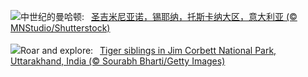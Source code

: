 ![](https://www.bing.com/th?id=OHR.GimignanoTuscany_ZH-CN8059318824_UHD.jpg&w=1000)中世纪的曼哈顿:&nbsp;&ensp;[圣吉米尼亚诺，锡耶纳，托斯卡纳大区，意大利亚 (© MNStudio/Shutterstock)](https://www.bing.com/th?id=OHR.GimignanoTuscany_ZH-CN8059318824_UHD.jpg)
<br><br/>
![](https://www.bing.com/th?id=OHR.CorbettTigers_EN-US6183924498_UHD.jpg&w=1000)Roar and explore:&nbsp;&ensp;[Tiger siblings in Jim Corbett National Park, Uttarakhand, India (© Sourabh Bharti/Getty Images)](https://www.bing.com/th?id=OHR.CorbettTigers_EN-US6183924498_UHD.jpg)
<br><br/>
